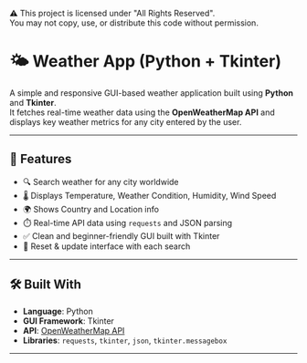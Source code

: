 ⚠️ This project is licensed under "All Rights Reserved".  
You may not copy, use, or distribute this code without permission.


# 🌤️ Weather App (Python + Tkinter)

A simple and responsive GUI-based weather application built using **Python** and **Tkinter**.  
It fetches real-time weather data using the **OpenWeatherMap API** and displays key weather metrics for any city entered by the user.

---

## 🚀 Features

- 🔍 Search weather for any city worldwide
- 🌡️ Displays Temperature, Weather Condition, Humidity, Wind Speed
- 🌍 Shows Country and Location info
- ⏱️ Real-time API data using `requests` and JSON parsing
- ✅ Clean and beginner-friendly GUI built with Tkinter
- 🔁 Reset & update interface with each search

---

## 🛠️ Built With

- **Language**: Python  
- **GUI Framework**: Tkinter  
- **API**: [OpenWeatherMap API](https://openweathermap.org/)  
- **Libraries**: `requests`, `tkinter`, `json`, `tkinter.messagebox`

---


